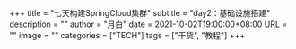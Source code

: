 +++
title       = "七天构建SpringCloud集群"
subtitle    = "day2：基础设施搭建"
description = ""
author      = "月白"
date        = 2021-10-02T19:00:00+08:00
URL         = ""
image       = ""
categories  = ["TECH"]
tags        = ["干货", "教程"]
+++

